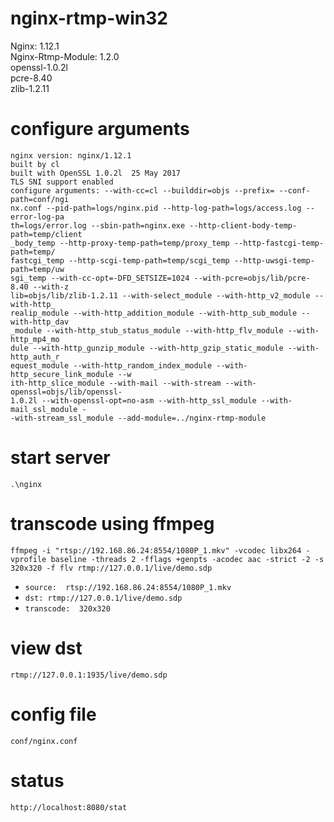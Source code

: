 nginx-rtmp-win32
================

Nginx: 1.12.1  
Nginx-Rtmp-Module: 1.2.0  
openssl-1.0.2l  
pcre-8.40  
zlib-1.2.11

# configure arguments
```
nginx version: nginx/1.12.1
built by cl
built with OpenSSL 1.0.2l  25 May 2017
TLS SNI support enabled
configure arguments: --with-cc=cl --builddir=objs --prefix= --conf-path=conf/ngi
nx.conf --pid-path=logs/nginx.pid --http-log-path=logs/access.log --error-log-pa
th=logs/error.log --sbin-path=nginx.exe --http-client-body-temp-path=temp/client
_body_temp --http-proxy-temp-path=temp/proxy_temp --http-fastcgi-temp-path=temp/
fastcgi_temp --http-scgi-temp-path=temp/scgi_temp --http-uwsgi-temp-path=temp/uw
sgi_temp --with-cc-opt=-DFD_SETSIZE=1024 --with-pcre=objs/lib/pcre-8.40 --with-z
lib=objs/lib/zlib-1.2.11 --with-select_module --with-http_v2_module --with-http_
realip_module --with-http_addition_module --with-http_sub_module --with-http_dav
_module --with-http_stub_status_module --with-http_flv_module --with-http_mp4_mo
dule --with-http_gunzip_module --with-http_gzip_static_module --with-http_auth_r
equest_module --with-http_random_index_module --with-http_secure_link_module --w
ith-http_slice_module --with-mail --with-stream --with-openssl=objs/lib/openssl-
1.0.2l --with-openssl-opt=no-asm --with-http_ssl_module --with-mail_ssl_module -
-with-stream_ssl_module --add-module=../nginx-rtmp-module
```

# start server
```
.\nginx
```

# transcode using ffmpeg
```
ffmpeg -i "rtsp://192.168.86.24:8554/1080P_1.mkv" -vcodec libx264 -vprofile baseline -threads 2 -fflags +genpts -acodec aac -strict -2 -s 320x320 -f flv rtmp://127.0.0.1/live/demo.sdp
```

- `source:  rtsp://192.168.86.24:8554/1080P_1.mkv`
- `dst: rtmp://127.0.0.1/live/demo.sdp`
- `transcode:  320x320`

# view dst
```
rtmp://127.0.0.1:1935/live/demo.sdp
```

# config file
```
conf/nginx.conf
```

# status
```
http://localhost:8080/stat
```



